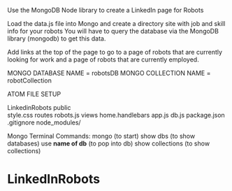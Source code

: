 Use the MongoDB Node library to create a LinkedIn page for Robots

Load the data.js file into Mongo and create a directory site with job and skill info for your robots
You will have to query the database via the MongoDB library (mongodb) to get this data.

Add links at the top of the page to go to a page of robots that are currently looking for work and a page of robots that are currently employed.

MONGO DATABASE NAME = robotsDB
MONGO COLLECTION NAME = robotCollection

ATOM FILE SETUP

  LinkedinRobots
    public  
      style.css
    routes
      robots.js
    views
      home.handlebars
    app.js
    db.js
    package.json
    .gitignore
      node_modules/

Mongo Terminal Commands:
  mongo (to start)
  show dbs (to show databases)
  use __name of db__ (to pop into db)
  show collections (to show collections)
# LinkedInRobots

